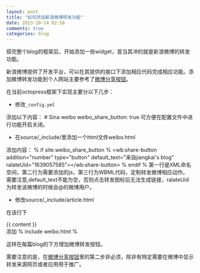 ```yaml
---
layout: post
title: "如何添加新浪微博转发功能"
date: 2013-10-14 02:58
comments: true
categories: blog
---
```

搭完整个blog的框架后，开始添加一些widget，首当其冲的就是新浪微博的转发功能。

新浪微博提供了开发平台，可以在其提供的接口下添加相应代码完成相应功能。添加微博转发功能到个人网站主要参考了[微博分享按钮](http://open.weibo.com/sharebutton)。

在当前octopress框架下实现主要分以下几步：

* 修改`_config.yml`

添加以下内容：
    # Sina weibo
    weibo_share_button: true
可方便在配置文件中进行功能开启关闭。

<!-- more -->
* 在source/_include/里添加一个html文件weibo.html

添加内容：
    % if site.weibo_share_button %
    <html xmlns:wb="http://open.weibo.com/wb">
    <script src="http://tjs.sjs.sinajs.cn/open/api/js/wb.js" type="text/javascript" charset="utf-8"></script>
    <wb:share-button addition="number" type="button" default_text="来自jiangkai's blog" ralateUid="1639057585"></wb:share-button>
    % endif %
第一行是XML命名空间，第二行为需要添加的js，第三行为WBML代码，定制转发微博相应动作。
需要注意,default_text不能为空，否则点击转发图标后无法生成链接，ralateUid为转发该微博的时候会@的微博用户。

* 修改source/_include/article.html

在该行下
    <div class="entry-content">{{ content }}</div>
添加
    % include weibo.html %

这样在每篇blog的下方增加微博转发按钮。

需要注意的是，在[微博分享按钮](http://open.weibo.com/sharebutton)里的第二步非必须，除非有特定需要在微博中显示转发来源网页或者应用用于推广。

